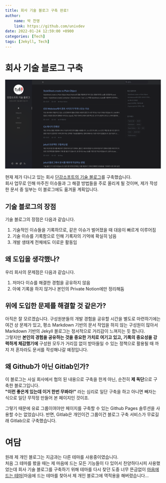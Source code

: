 ```yaml
---
title: 회사 기술 블로그 구축 완료!
author:
    name: 박 찬영
    link: https://github.com/univdev
date: 2022-01-24 12:59:00 +0900
categories: [Tech]
tags: [Jekyll, Tech]
---
```

# 회사 기술 블로그 구축
![회사 블로그 스크린샷][회사 블로그 사진]

현재 제가 다니고 있는 회사 [단감소프트의 기술 블로그][단감소프트]를 구축했습니다.  
회사 업무로 인해 마주친 이슈들과 그 해결 방법들을 주로 올리게 될 것이며, 제가 작성한 문서 중 일부는 이 블로그에도 옮겨올 계획입니다.
## 기술 블로그의 장점
기술 블로그의 장점은 다음과 같습니다.
1. 기술적인 이슈들을 기록하므로, 같은 이슈가 벌어졌을 때 대응이 빠르게 이루어짐
2. 기술 이슈를 기록함으로 인해 기록자의 기억에 확실히 남음
3. 개발 생태계 전체에도 이로운 활동임

## 왜 도입을 생각했나?
우리 회사의 문제점은 다음과 같습니다.
1. 저마다 이슈를 해결한 경험을 공유하지 않음
2. 아예 기록을 하지 않거나 본인의 Private Notion에만 정리해둠
## 위에 도입한 문제를 해결할 것 같은가?
아직은 잘 모르겠습니다. 구성원분들의 개발 경험을 공유할 시간을 별도로 마련하기에는 여건 상 문제가 있고, 평소 Markdown 기반의 문서 작업을 하지 않는 구성원이 많아서 Markdown 기반의 Jekyll 블로그는 정서적으로 거리감이 느껴지는 듯 합니다.  
그렇지만 **본인의 경험을 공유하는 것을 중요한 가치로 여기고 있고, 기록의 중요성을 강력하게 체감했기에** 구성원 모두가 거리낌 없이 받아들일 수 있는 정책으로 활용될 때 까지 저 혼자라도 문서를 작성해나갈 예정입니다.
## 왜 Github가 아닌 Gitlab인가?
이 블로그는 사실 회사에서 협의 된 내용으로 구축을 한게 아닌, 순전히 **제 독단**으로 구축한 블로그입니다.  
**"이런 좋은게 있는데 이거 한번 무봐라!"** 라는 심리로 일단 구축을 하고 아니면 빼자는 식으로 일단 무작정 만들어 본 페이지인 것이죠.

그렇기 때문에 유료 그룹이여야만 페이지를 구축할 수 있는 Github Pages 솔루션을 사용할 수는 없었습니다.
반면, Gitlab은 개인이건 그룹이건 블로그 구축 서비스가 무료길래 Gitlab으로 구축했습니다.
# 여담
원래 제 개인 블로그는 지금과는 다른 테마를 사용중이였습니다.  
처음 그 테마를 봤을 때는 제 마음에 드는 모든 기능들이 다 있어서 찬양하다시피 사용했었는데 회사 기술 블로그를 구축하기 위해 테마를 다시 찾던 도중 너무 뜬금없이 [마음에 드는 테마][마음에 드는 테마를 찾아서 제 개인 블로그에 역적용을 해버렸습니다...

[단감소프트]: https://dangam-tech.gitlab.io
[회사 블로그 사진]: /assets/posts/회사_블로그.png
[마음에 드는 테마]: https://github.com/cotes2020/jekyll-theme-chirpy